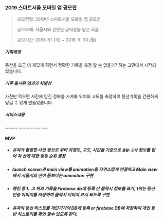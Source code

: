 ### 2019 스마트서울 모바일 앱 공모전



> 공모전명: 2019년 스마트서울 모바일 앱 공모전
>
> 공모과제: 서울시와 관련된 공익성을 담은 작품
>
> 공모기간: 2019. 8.1.(목) ~ 2019. 9. 30.(월)



##### 기획배경
등산을 조금 더 재밌게 하면서 정확한 기록을 측정 할 순 없을까? 하는 고민에서 시작되었습니다.



##### 기존 출시된 앱과의 차별성

사진만 찍으면 사진에 담긴 정보를 가져와 위치와 고도를 측정하여 등산기록을 간편하게 남길 수 있게 만들었습니다.



##### 서비스내용

#####



<img src="https://user-images.githubusercontent.com/47776915/66712294-911e2680-edd5-11e9-89a7-dacd74b6fa51.PNG" alt="IMG_3289" style="zoom:25%;" /><img src="https://user-images.githubusercontent.com/47776915/66712306-b01cb880-edd5-11e9-8fef-812ee370ca96.PNG" alt="IMG_3288" style="zoom:25%;" />  <img src="https://user-images.githubusercontent.com/47776915/66712295-97ac9e00-edd5-11e9-9ffa-7226390ab107.PNG" alt="IMG_3286" style="zoom:25%;" /> <img src="https://user-images.githubusercontent.com/47776915/66712300-a004d900-edd5-11e9-8c4a-baa7f4982f7d.PNG" alt="IMG_3284" style="zoom:25%;" /> <img src="https://user-images.githubusercontent.com/47776915/66712302-a4c98d00-edd5-11e9-8225-4acc5bd3901f.PNG" alt="IMG_3285" style="zoom:25%;" /> <img src="https://user-images.githubusercontent.com/47776915/66712303-a6935080-edd5-11e9-891a-b9b3482988b9.PNG" alt="IMG_3287" style="zoom:25%;" />





#### MVP

* ##### 유저가 촬영한 사진 정보로 부터 위경도, 고도, 시간을 기준으로 `출발-도착` 정보를 얻어 각 산에 대한 랭킹 순위 결정

* ##### launch screen과 main view를 animation을 자연스럽게 연결하고  Main view에서 서울시의 산이 돋보이는 animation 구현

* ##### 랭킹 중 1...3 위의 기록을 Firebase db에 등록 산 클릭시 정보를 표기, 1위는 등산 인증 이미지를 저장하여 클릭시 이미지 표시 되도록 구현

* ##### 유저의 등산 리스트를 개인기기의 DB에 등록 or firebase DB에 저장하여 개인 등반 히스토리를 확인 할수 있도록 한다.
